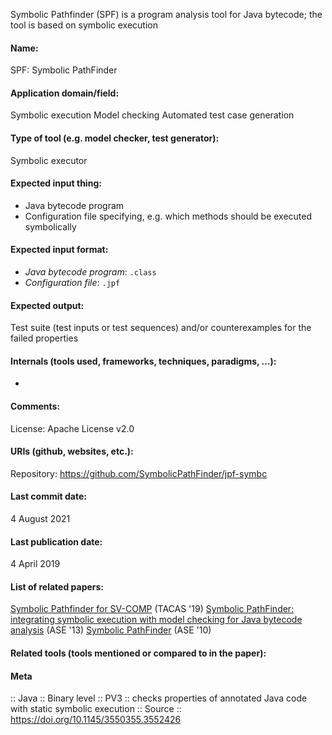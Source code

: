 Symbolic Pathfinder (SPF) is a program analysis tool for Java bytecode; the tool is based on symbolic execution

#### Name:
SPF: Symbolic PathFinder

#### Application domain/field:
Symbolic execution
Model checking
Automated test case generation

#### Type of tool (e.g. model checker, test generator):
Symbolic executor

#### Expected input thing:
- Java bytecode program
- Configuration file specifying, e.g. which methods should be executed symbolically

#### Expected input format:
- *Java bytecode program*: `.class`
- *Configuration file*: `.jpf`

#### Expected output:
Test suite (test inputs or test sequences) and/or counterexamples for the failed properties

#### Internals (tools used, frameworks, techniques, paradigms, ...):
-

#### Comments:
License: Apache License v2.0

#### URIs (github, websites, etc.):
Repository: https://github.com/SymbolicPathFinder/jpf-symbc

#### Last commit date:
4 August 2021

#### Last publication date:
4 April 2019

#### List of related papers:
[Symbolic Pathfinder for SV-COMP](https://doi.org/10.1007/978-3-030-17502-3_21) (TACAS '19)
[Symbolic PathFinder: integrating symbolic execution with model checking for Java bytecode analysis](https://doi.org/10.1007/s10515-013-0122-2) (ASE '13)
[Symbolic PathFinder](https://doi.org/10.1145/1858996.1859035) (ASE '10)

#### Related tools (tools mentioned or compared to in the paper):

#### Meta
:: Java
:: Binary level
:: PV3           :: checks properties of annotated Java code with static symbolic execution
:: Source :: https://doi.org/10.1145/3550355.3552426